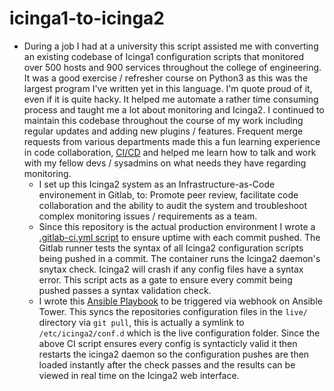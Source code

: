 # icinga1-to-icinga2

 + During a job I had at a university this script assisted me with converting an existing codebase of Icinga1 configuration scripts that monitored over 500 hosts and 900 services throughout the college of engineering. It was a good exercise / refresher course on Python3 as this was the largest program I've written yet in this language. I'm quote proud of it, even if it is quite hacky. It helped me automate a rather time consuming process and taught me a lot about monitoring and Icinga2. I continued to maintain this codebase throughout the course of my work including regular updates and adding new plugins / features. Frequent merge requests from various departments made this a fun learning experience in code collaboration, [CI/CD](https://github.com/greggoryrussell/ci-cd/blob/main/icinga2/gitlab-icinga2.yml) and helped me learn how to talk and work with my fellow devs / sysadmins on what needs they have regarding monitoring.
    + I set up this Icinga2 system as an Infrastructure-as-Code environement in Gitlab, to: Promote peer review, facilitate code collaboration and the ability to audit the system and troubleshoot complex monitoring issues / requirements as a team. 
    + Since this repository is the actual production environment I wrote a [.gitlab-ci.yml script](https://github.com/greggoryrussell/ci-cd/blob/main/icinga2/gitlab-icinga2.yml) to ensure uptime with each commit pushed. The Gitlab runner tests the syntax of all Icinga2 configuration scripts being pushed in a commit. The container runs the Icinga2 daemon's snytax check. Icinga2 will crash if any config files have a syntax error. This script acts as a gate to ensure every commit being pushed passes a syntax validation check. 
    + I wrote this [Ansible Playbook](https://github.com/greggoryrussell/ci-cd/blob/main/icinga2/restart-ic2.yml) to be triggered via webhook on Ansible Tower. This syncs the repositories configuration files in the `live/` directory via `git pull`, this is actually a symlink to `/etc/icinga2/conf.d` which is the live configuration folder. Since the above CI script ensures every config is syntacticly valid it then restarts the icinga2 daemon so the configuration pushes are then loaded instantly after the check passes and the results can be viewed in real time on the Icinga2 web interface.
